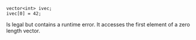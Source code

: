 ```
vector<int> ivec;
ivec[0] = 42;
```
Is legal but contains a runtime error. It accesses the first element of a zero length vector.
